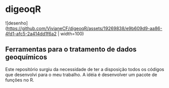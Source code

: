 # digeoqR
![desenho](https://github.com/VivianeCF/digeoqR/assets/19269838/e9b609d9-aa86-4fd1-afc5-2a414dd1f6a2 | width=100)
## Ferramentas para o tratamento de dados geoquímicos 
Este repositório surgiu da necessidade de ter a disposição todos os códigos que desenvolvi para o meu trabalho.
A idéia é desenvolver um pacote de funções no R.



